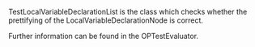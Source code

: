 TestLocalVariableDeclarationList is the class which checks whether the prettifying of the LocalVariableDeclarationNode is correct.

Further information can be found in the OPTestEvaluator.